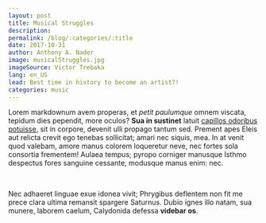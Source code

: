 ```yaml
---
layout: post
title: Musical Struggles
description:
permalink: /blog/:categories/:title
date: 2017-10-31
author: Anthony A. Nader
image: musicalStruggles.jpg
imageSource: Victor Trebaka
lang: en_US
lead: Best time in history to become an artist?!
categories: music
---
```


Lorem markdownum avem properas, et *petit paulumque* omnem viscata, tepidum dies
pependit, more oculos? **Sua in sustinet** latuit [capillos odoribus
potuisse](http://occidat-rex.com/), sit in corpore, devenit ulli propago tantum
sed. Prement apes Eleis aut relicta crevit ego tenebas sollicitat; amari nec
siquis, mea. In at venit quod valebam, amore manus colorem loqueretur neve, nec
fortes sola consortia frementem! Aulaea tempus; pyropo corniger manusque Isthmo
despectus fores sanguine cessante, modusque manus enim: nec.

<br>

Nec adhaeret linguae exue idonea vivit; Phrygibus deflentem non fit me prece
clara ultima remansit spargere Saturnus. Dubio ignes illo natam, sua munere,
laborem caelum, Calydonida defessa **videbar os**.
